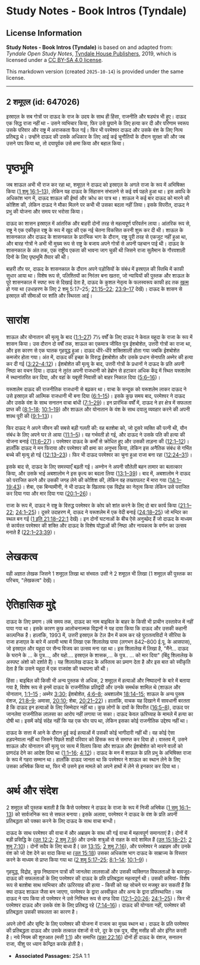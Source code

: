 # Study Notes - Book Intros (Tyndale)

## License Information

**Study Notes - Book Intros (Tyndale)** is based on and adapted from: _Tyndale Open Study Notes_, [Tyndale House Publishers](https://tyndaleopenresources.com/), 2019, which is licensed under a [CC BY-SA 4.0 license](https://creativecommons.org/licenses/by-sa/4.0/legalcode.en).

This markdown version (created `2025-10-14`) is provided under the same license.



--------------------------------

## 2 शमूएल (id: 647026)

इस्राएल के सब गोत्रों पर दाऊद के राज के उदय के साथ ही हिंसा, राजनीति और षड्यंत्र भी हुए। दाऊद एक सिद्ध राजा नहीं था \- उसने व्यभिचार किया, फिर उसे छुपाने के लिए हत्या कर दी और परिणाम स्वरूप उसके परिवार और राष्ट्र में अराजकता फैल गई। फिर भी परमेश्वर दाऊद और उसके वंश के लिए नित्य प्रतिबद्ध थे। उन्होंने दाऊद की उसके अधिकार के लिए आई कई चुनौतियों के दौरान सुरक्षा की और जब उसने पाप किया था, तो दयापूर्वक उसे क्षमा किया और बहाल किया।

पृष्ठभूमि
=========

जब शाऊल अभी भी राज कर रहा था, शमूएल ने दाऊद को इस्राएल के अगले राजा के रूप में अभिषिक्त किया ([1 शमू 16:1–13](https://ref.ly/1Sam16:1-1Sam16:13)), लेकिन यह दाऊद के सिंहासन संभालने से कई वर्ष पहले हुआ था। इस अवधि के अधिकांश भाग में, दाऊद शाऊल की ईर्ष्या और क्रोध का पात्र था। शाऊल ने कई बार दाऊद को मारने की कोशिश की, लेकिन दाऊद ने मौका मिलने पर कभी भी उसका बदला नहीं लिया। इसके विपरीत, दाऊद ने प्रभु की योजना और समय पर भरोसा किया।

दाऊद का शासन इस्राएल में आंतरिक और बाहरी दोनों तरह से महत्वपूर्ण परिवर्तन लाया। आंतरिक रूप से, राष्ट्र ने एक एकीकृत राष्ट्र के रूप में खुद की एक नई चेतना विकसित करनी शुरू कर दी थी। शाऊल के शासनकाल और दाऊद के शासनकाल के प्रारंभिक भाग के दौरान, राष्ट्र पूरी तरह से एकजुट नहीं हुआ था, और बारह गोत्रों ने अभी भी मुख्य रूप से राष्ट्र के बजाय अपने गोत्रों से अपनी पहचान पाई थी। दाऊद के शासनकाल के अंत तक, एक राष्ट्रीय एकता की भावना जाग चुकी थी जिसने राजा सुलैमान के गौरवशाली दिनों के लिए पृष्ठभूमि तैयार की थी।

बाहरी तौर पर, दाऊद के शासनकाल के दौरान अपने पड़ोसियों के संबंध में इस्राएल की स्तिथि में काफी सुधार आया था। विशेष रूप से, पलिश्तियों का निरंतर बना खतरा, जो न्यायियों की पुस्तक और शाऊल के पूरे शासनकाल में स्पष्ट रूप से दिखाई देता है, दाऊद के कुशल नेतृत्व के फलस्वरूप काफी हद तक [खत्म](https://ref.ly/2Sam5:17-2Sam5:25) हो गया था (उधाहरण के लिए 2 शमू 5:17–25; [21:15–22](https://ref.ly/2Sam21:15-2Sam21:22); [23:9–17](https://ref.ly/2Sam23:9-2Sam23:17) देखें)। दाऊद के शासन से इस्राएल की सीमाओं पर शांति और स्थिरता आई।

सारांश
======

शाऊल और योनातान की मृत्यु के बाद ([1:1–27](https://ref.ly/2Sam1:1-2Sam1:27)) 7½ वर्षों के लिए दाऊद ने केवल यहूदा के राजा के रूप में शासन किया। उस दौरान दो वर्षों तक, शाऊल का एकमात्र जीवित पुत्र ईशबोशेत, उत्तरी गोत्रों का राजा था, और इस कारण से एक घातक गृहयुद्ध हुआ। दाऊद धीरे\-धीरे शक्तिशाली होता गया जबकि ईशबोशेत कमजोर होता गया। अंत में, दाऊद की इच्छा के विरुद्ध ईशबोशेत और उसके प्रधान सेनापति अब्नेर की हत्या कर दी गई ([3:22–4:12](https://ref.ly/2Sam3:22-2Sam4:12))। ईशबोशेत की मृत्यु के बाद, उत्तरी गोत्रों के प्रधानों ने दाऊद के प्रति अपनी निष्ठा का वचन दिया। दाऊद ने तुरंत अपनी राजधानी को हेब्रोन से हटाकर अधिक केंद्र में स्थित यरूशलेम में स्थानांतरित कर दिया, और वहां के यबूसी निवासी को बाहर निकाल दिया ([5:6–16](https://ref.ly/2Sam5:6-2Sam5:16))।

यरूशलेम दाऊद की राजनीतिक राजधानी से बढ़कर था। वाचा के सन्दूक को यरूशलेम लाकर दाऊद ने उसे इस्राएल की आत्मिक राजधानी भी बना दिया ([6:1–15](https://ref.ly/2Sam6:1-2Sam6:15))। इसके कुछ समय बाद, परमेश्वर ने दाऊद और उसके वंश के साथ सनातन वाचा बांधी ([7:1–29](https://ref.ly/2Sam7:1-2Sam7:29))। इन प्रारंभिक वर्षों में, दाऊद ने हर क्षेत्र में सफलता प्राप्त की ([8:1–18](https://ref.ly/2Sam8:1-2Sam8:18); [10:1–19](https://ref.ly/2Sam10:1-2Sam10:19)) और शाऊल और योनातान के वंश के साथ दयालु व्यवहार करने की अपनी शपथ पूरी की ([9:1–13](https://ref.ly/2Sam9:1-2Sam9:13))।

फिर दाऊद ने अपने जीवन की सबसे बड़ी गलती की: वह बतशेबा को, जो दूसरे व्यक्ति की पत्नी थी, यौन संबंध के लिए अपने घर ले आया ([11:1–5](https://ref.ly/2Sam11:1-2Sam11:5))। वह गर्भवती हो गई, और दाऊद ने उसके पति की हत्या की योजना बनाई ([11:6–27](https://ref.ly/2Sam11:6-2Sam11:27))। परमेश्वर दाऊद के कर्मों से क्रोधित हुए और उसकी ताड़ना की ([12:1–12](https://ref.ly/2Sam12:1-2Sam12:12))। हालाँकि दाऊद ने मन फिराया और परमेश्वर की क्षमा का अनुभव किया, लेकिन इस अनैतिक संबंध से गर्भित बच्चे की मृत्यु हो गई ([12:13–23](https://ref.ly/2Sam12:13-2Sam12:23))। फिर भी दाऊद परमेश्वर का चुना हुआ राजा बना रहा ([12:24–31](https://ref.ly/2Sam12:24-2Sam12:31))।

इसके बाद से, दाऊद के लिए समस्याएँ बढ़ती गई। अम्नोन ने अपनी सौतेली बहन तामार का बलात्कार किया, और उसके भाई अबशालोम ने इस कृत्य का बदला लिया ([13:1–39](https://ref.ly/2Sam13:1-2Sam13:39))। बाद में, अबशालोम ने दाऊद को पराजित करने और उसकी जगह लेने की कोशिश की, लेकिन वह तख्तापलट में मारा गया ([14:1–19:43](https://ref.ly/2Sam14:1-2Sam19:43))। शेबा, एक बिन्यामीनी, ने भी दाऊद के खिलाफ एक विद्रोह का नेतृत्व किया लेकिन उसे पराजित कर दिया गया और मार दिया गया ([20:1–26](https://ref.ly/2Sam20:1-2Sam20:26))।

राजा के रूप में, दाऊद ने राष्ट्र के विरुद्ध परमेश्वर के कोप को शांत करने के लिए दो बार कार्य किया ([21:1–22](https://ref.ly/2Sam21:1-2Sam21:22); [24:1–25](https://ref.ly/2Sam24:1-2Sam24:25))। दूसरे उदाहरण में, दाऊद ने यरूशलेम में एक वेदी बनाई ([24:18–25](https://ref.ly/2Sam24:18-2Sam24:25)) जो मन्दिर का स्थल बन गई ([1 इति 21:18–22:1](https://ref.ly/1Chr21:18-1Chr22:1) देखें)। इन दोनों घटनाओं के बीच ऐसे अनुच्छेद हैं जो दाऊद के माध्यम से कार्यरत परमेश्वर की शक्ति और दाऊद के विशेष योद्धाओं की निष्ठा और नायकत्व के वर्णन का उत्सव मनाते हैं ([22:1–23:39](https://ref.ly/2Sam22:1-2Sam23:39))।

लेखकत्व
=======

वही अज्ञात लेखक जिसने 1 शमूएल लिखा था संभवतः उसी ने 2 शमूएल भी लिखा (1 शमूएल की पुस्तक का परिचय, "लेखकत्व" देखें)।

ऐतिहासिक मुद्दे
===============

दाऊद के लिए प्रमाण। लंबे समय तक, दाऊद का नाम बाइबिल के बाहर के किसी भी प्राचीन दस्तावेज में नहीं पाया गया था। इसके कारण कुछ आलोचनात्मक विद्वानों ने यह दावा किया कि दाऊद और उसकी कहानी काल्पनिक है। हालांकि, 1993 में, उत्तरी इस्राएल के टेल डैन में काम कर रहे पुरातत्वविदों ने सीरिया के राजा हजाएल के बारे में अरामी भाषा में लिखा एक शिलालेख पाया (लगभग 842–800 ई.पू. के आसपास), जो इस्राएल और यहूदा पर सैन्य विजय का उत्सव मना रहा था। इस शिलालेख में लिखा है, "मैंने... दाऊद के घराने के ... के पुत्र..., और यहो.... इस्राएल के शासक,... के पुत्र.. ... को मार दिया" (बिंदु शिलालेख के अस्पष्ट अंशो को दर्शाते हैं)। यह शिलालेख दाऊद के अस्तित्व का प्रमाण देता है और इस बात को स्वीकृति देता है कि उसने यहूदा में एक राजवंश की स्थापना की थी।

हिंसा। बाइबिल की किसी भी अन्य पुस्तक से अधिक, 2 शमूएल में हत्याओं और निष्पादनों के बारे में बताया गया है, विशेष रूप से इनमें दाऊद के राजनीतिक प्रतिद्वंदी और उनके समर्थक शामिल थे (शाऊल और योनातान, [1:1–15](https://ref.ly/2Sam1:1-2Sam1:15) ; अब्नेर [3:30](https://ref.ly/2Sam3:30); ईशबोशेत, [4:6–8](https://ref.ly/2Sam4:6-2Sam4:8); अबशालोम [18:14–15](https://ref.ly/2Sam18:14-2Sam18:15); शाऊल के अन्य पुरूष वंशज, [21:8–9](https://ref.ly/2Sam21:8-2Sam21:9); अमासा, [20:10](https://ref.ly/2Sam20:10); शेबा, [20:21–22](https://ref.ly/2Sam20:21-2Sam20:22))। हालांकि, वाचक यह दिखाने में सावधानी बरतता है कि दाऊद इन हत्याओं के लिए जिम्मेदार नहीं था। कुछ लोगों के दावों के विपरीत ([16:5–8](https://ref.ly/2Sam16:5-2Sam16:8)), दाऊद पर जानलेवा राजनीतिक लालसा का आरोप नहीं लगाया जा सका। दाऊद केवल ऊरिय्याह के मामले में हत्या का दोषी था। इसमें कोई संदेह नहीं कि यह एक घोर पाप था, लेकिन इसका कोई राजनीतिक उद्देश्य नहीं था।

दाऊद के सत्ता में आने के दौरान हुई कई हत्याओं में उसकी कोई भागीदारी नहीं थी। वह कोई ऐसा हड़पनेवाला नहीं था जिसने पिछले शाही परिवार को हिंसक रूप से समाप्त कर दिया हो। वास्तव में, उसने शाऊल और योनातान की मृत्यु पर सत्य में विलाप किया और शाऊल और ईशबोशेत को मारने वालों को प्राणदंड देने का आदेश दिया था ([1:1–16](https://ref.ly/2Sam1:1-2Sam1:16); [4:12](https://ref.ly/2Sam4:12))। दाऊद के मन में शाऊल के प्रति प्रभु के अभिषिक्त राजा के रूप में गहरा सम्मान था। हालाँकि दाऊद जानता था कि परमेश्वर ने शाऊल का स्थान लेने के लिए उसका अभिषेक किया था, फिर भी उसने इस मामले को अपने हाथों में लेने से इनकार कर दिया था।

अर्थ और संदेश
=============

2 शमूएल की पुस्तक बताती है कि कैसे परमेश्वर ने दाऊद के राजा के रूप में निजी अभिषेक ([1 समु 16:1–13](https://ref.ly/1Sam16:1-1Sam16:13)) को सार्वजनिक रूप से सफल बनाया। इसके अलावा, परमेश्वर ने दाऊद के वंश के प्रति अपनी प्रतिबद्धता को पक्का करने के लिए दाऊद के साथ वाचा बान्धी।

दाऊद के साथ परमेश्वर की वाचा में और अब्राहम के साथ की गई वाचा में महत्वपूर्ण समानताएं है। दोनों में बड़ी प्रसिद्धि के ([उत 12:2](https://ref.ly/Gen12:2); [2 शमु 7:9](https://ref.ly/2Sam7:9)) और उनके शत्रुओं से राहत के वादे शामिल हैं ([उत 15:18–21](https://ref.ly/Gen15:18-Gen15:21); [2 शमु 7:10](https://ref.ly/2Sam7:10))। दोनों सदैव के लिए बाध्य हैं ( उत [13:15](https://ref.ly/Gen13:15); [2 शमू 7:16](https://ref.ly/2Sam7:16)), और परमेश्वर ने अब्राहम और उनके वंश को जो देश देने का वादा किया था ([उत 15:18](https://ref.ly/Gen15:18)) उसका अधिकांश भाग दाऊद के साम्राज्य के विस्तार करने के माध्यम से प्राप्त किया गया था ([2 शमू 5:17–25](https://ref.ly/2Sam5:17-2Sam5:25); [8:1–14](https://ref.ly/2Sam8:1-2Sam8:14); [10:1–9](https://ref.ly/2Sam10:1-2Sam10:9))।

गृहयुद्ध, विद्रोह, कुछ निष्ठावान पात्रों की जानलेवा लालसाओं और उसकी व्यक्तिगत विफलताओं के बावजूद\- दाऊद की सफलताओं के लिए परमेश्वर की दाऊद के प्रति प्रतिबद्धता महत्वपूर्ण थी। उसकी कमियां\- विशेष रूप से बतशेबा साथ व्यभिचार और ऊरिरयाह की हत्या \- किसी को यह सोचने पर मजबूर कर सकती हैं कि क्या दाऊद शाऊल जैसा बन जाएगा, परमेश्वर के द्वारा अस्वीकृत और अन्य के द्वारा प्रतिस्थापित। जब दाऊद ने पाप किया तो परमेश्वर ने उसे निश्चित रूप से दण्ड दिया ([12:1–20:26](https://ref.ly/2Sam12:1-2Sam20:26); [24:1–25](https://ref.ly/2Sam24:1-2Sam24:25))। फिर भी परमेश्वर दाऊद और उसके वंश के लिए प्रतिबद्ध रहे ([7:14–16](https://ref.ly/2Sam7:14-2Sam7:16))। दाऊद की योग्यता नहीं, परमेश्वर की प्रतिबद्धता उसकी सफलता का कारण है।

अपने लोगों और सृष्टि के लिए परमेश्वर की योजना में राजत्व का मुख्य स्थान था। दाऊद के प्रति परमेश्वर की प्रतिबद्धता दाऊद और उसके तत्काल वंशजों से परे, दूर के एक पुत्र, यीशु मसीह की ओर इंगित करती है। नये नियम की शुरुआत (मत्ती [1:1](https://ref.ly/Matt1:1)) और समाप्ति ([प्रका 22:16](https://ref.ly/Rev22:16)) दोनों ही दाऊद के वंशज, सनातन राजा, यीशु पर ध्यान केन्द्रित करके होती है।

* **Associated Passages:** 2SA 1:1

